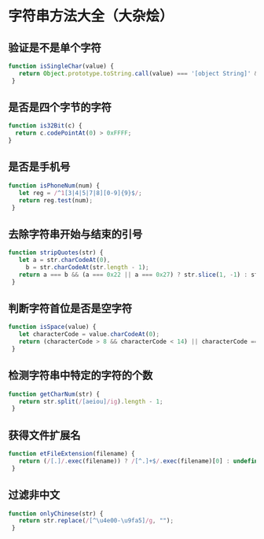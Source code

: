 # 字符串方法大全（大杂烩）

## 验证是不是单个字符

```javascript
function isSingleChar(value) {
   return Object.prototype.toString.call(value) === '[object String]' && value.length === 1;
 }
```

## 是否是四个字节的字符

```javascript
function is32Bit(c) {
  return c.codePointAt(0) > 0xFFFF;
}
```

## 是否是手机号

```javascript
function isPhoneNum(num) {
   let reg = /^1[3|4|5|7|8][0-9]{9}$/;
   return reg.test(num);
 }
```

## 去除字符串开始与结束的引号

```javascript
function stripQuotes(str) {
   let a = str.charCodeAt(0),
     b = str.charCodeAt(str.length - 1);
   return a === b && (a === 0x22 || a === 0x27) ? str.slice(1, -1) : str;
 }
```

## 判断字符首位是否是空字符

```javascript
function isSpace(value) {
   let characterCode = value.charCodeAt(0);
   return (characterCode > 8 && characterCode < 14) || characterCode === 32;
 }
```

## 检测字符串中特定的字符的个数

```javascript
function getCharNum(str) {
   return str.split(/[aeiou]/ig).length - 1;
 }
```

## 获得文件扩展名

```javascript
function etFileExtension(filename) {
   return (/[.]/.exec(filename)) ? /[^.]+$/.exec(filename)[0] : undefined;
 }
```

## 过滤非中文

```javascript
function onlyChinese(str) {
   return str.replace(/[^\u4e00-\u9fa5]/g, "");
 }
```
